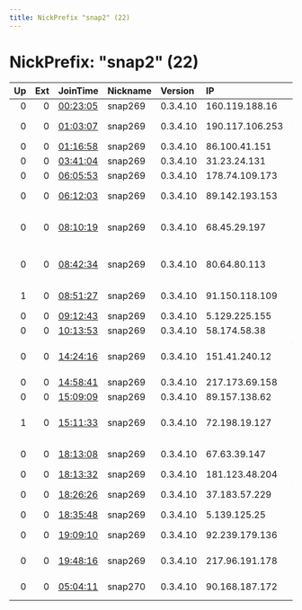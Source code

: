 ```yaml
---
title: NickPrefix "snap2" (22)
---
```


# NickPrefix: "snap2" (22)

|   Up |   Ext | JoinTime                                                                                            | Nickname   | Version   | IP              | AS                                      | CC   |   ORp |   Dirp | OS    | Contact   |   eFamMembers |
|-----:|------:|:----------------------------------------------------------------------------------------------------|:-----------|:----------|:----------------|:----------------------------------------|:-----|------:|-------:|:------|:----------|--------------:|
|    0 |     0 | [00:23:05](https://metrics.torproject.org/rs.html#details/9DF4507328BB22C017A34073BBEC2629CE69FE1E) | snap269    | 0.3.4.10  | 160.119.188.16  | GVA-Canalbox                            | ga   | 34153 |      0 | Linux | None      |             1 |
|    0 |     0 | [01:03:07](https://metrics.torproject.org/rs.html#details/07B1CDD3554E83E5BEE37A14980C63CCA859D6BA) | snap269    | 0.3.4.10  | 190.117.106.253 | America Movil Peru S.A.C.               | pe   | 46207 |      0 | Linux | None      |             1 |
|    0 |     0 | [01:16:58](https://metrics.torproject.org/rs.html#details/57E37105BBEC7AD32A001C3D87DA08D1D89413E8) | snap269    | 0.3.4.10  | 86.100.41.151   | UAB Balticum TV                         | lt   | 44687 |      0 | Linux | None      |             1 |
|    0 |     0 | [03:41:04](https://metrics.torproject.org/rs.html#details/6859D2F21B7A4333895FDF62F5831584CD3DE986) | snap269    | 0.3.4.10  | 31.23.24.131    | Rostelecom                              | ru   | 37349 |      0 | Linux | None      |             1 |
|    0 |     0 | [06:05:53](https://metrics.torproject.org/rs.html#details/37A89E5BB5AD63312CE156AEEBA719F7DEDB865C) | snap269    | 0.3.4.10  | 178.74.109.173  | Bst Ltd.                                | ru   | 34607 |      0 | Linux | None      |             1 |
|    0 |     0 | [06:12:03](https://metrics.torproject.org/rs.html#details/86251B20D0A53BC1DB2D877757F3F01A32D90B48) | snap269    | 0.3.4.10  | 89.142.193.153  | Telekom Slovenije d.d.                  | si   | 44427 |      0 | Linux | None      |             1 |
|    0 |     0 | [08:10:19](https://metrics.torproject.org/rs.html#details/276AD752860BA7636461F15AAEFDF9BF2141667B) | snap269    | 0.3.4.10  | 68.45.29.197    | Comcast Cable Communications, LLC       | us   | 41315 |      0 | Linux | None      |             1 |
|    0 |     0 | [08:42:34](https://metrics.torproject.org/rs.html#details/DB46FA7E6560449C44FB9D135A67A61B0CB8E165) | snap269    | 0.3.4.10  | 80.64.80.113    | Ukrainian Newest Telecommunication Ltd. | ua   | 42871 |      0 | Linux | None      |             1 |
|    1 |     0 | [08:51:27](https://metrics.torproject.org/rs.html#details/9498DEEA5872C2513175C519A49536DDDEEE3DFE) | snap269    | 0.3.4.10  | 91.150.118.109  | TELEKOM SRBIJA a.d.                     | rs   | 34339 |      0 | Linux | None      |             1 |
|    0 |     0 | [09:12:43](https://metrics.torproject.org/rs.html#details/69A52FB9D05D2A905583F3F8DFCD89F26C84212F) | snap269    | 0.3.4.10  | 5.129.225.155   | Metroset                                | ru   | 45825 |      0 | Linux | None      |             1 |
|    0 |     0 | [10:13:53](https://metrics.torproject.org/rs.html#details/DEEE963BED20DDABC3EF8EB093E7AF5D5FC821C7) | snap269    | 0.3.4.10  | 58.174.58.38    | Telstra Pty Ltd                         | au   | 41511 |      0 | Linux | None      |             1 |
|    0 |     0 | [14:24:16](https://metrics.torproject.org/rs.html#details/4F7991FC111C3B320C04EF999AC3E2306F6ABB3B) | snap269    | 0.3.4.10  | 151.41.240.12   | Wind Telecomunicazioni SpA              | it   | 41715 |      0 | Linux | None      |             1 |
|    0 |     0 | [14:58:41](https://metrics.torproject.org/rs.html#details/4408E10E4E0EC23809AB6B10A4F85B0D499E1AC8) | snap269    | 0.3.4.10  | 217.173.69.158  | OOO WestCall Ltd.                       | ru   | 43729 |      0 | Linux | None      |             1 |
|    0 |     0 | [15:09:09](https://metrics.torproject.org/rs.html#details/90674093456ACEFD71C21DA7C388101012EF6EE5) | snap269    | 0.3.4.10  | 89.157.138.62   | SFR SA                                  | fr   | 35311 |      0 | Linux | None      |             1 |
|    1 |     0 | [15:11:33](https://metrics.torproject.org/rs.html#details/20FAC86131DE5E17DAE352C541A17CB4BB91FB47) | snap269    | 0.3.4.10  | 72.198.19.127   | Cox Communications Inc.                 | us   | 43463 |      0 | Linux | None      |             1 |
|    0 |     0 | [18:13:08](https://metrics.torproject.org/rs.html#details/8EBCAF2095F98CDEDBCDACE4DD7BD646FD0F632D) | snap269    | 0.3.4.10  | 67.63.39.147    | ISN Communications                      | us   | 34077 |      0 | Linux | None      |             1 |
|    0 |     0 | [18:13:32](https://metrics.torproject.org/rs.html#details/208EF059449D4613675AFB90283C7DF7B34874AD) | snap269    | 0.3.4.10  | 181.123.48.204  | Telecel S.A.                            | py   | 34771 |      0 | Linux | None      |             1 |
|    0 |     0 | [18:26:26](https://metrics.torproject.org/rs.html#details/CE1F3539CA09CCAFB1AE6108C6866700F4CAC576) | snap269    | 0.3.4.10  | 37.183.57.229   | Vodafone Italia S.p.A.                  | it   | 35037 |      0 | Linux | None      |             1 |
|    0 |     0 | [18:35:48](https://metrics.torproject.org/rs.html#details/A3722BFC0E1861197572999C7E9D1FFF4D1B4438) | snap269    | 0.3.4.10  | 5.139.125.25    | Rostelecom                              | ru   | 40937 |      0 | Linux | None      |             1 |
|    0 |     0 | [19:09:10](https://metrics.torproject.org/rs.html#details/22183E4B4A264B4313AEA1C82274319AA932FBB7) | snap269    | 0.3.4.10  | 92.239.179.136  | Virgin Media Limited                    | gb   | 41977 |      0 | Linux | None      |             1 |
|    0 |     0 | [19:48:16](https://metrics.torproject.org/rs.html#details/D1FDC74C5DD72BB392A20D7549CC674F06A9751C) | snap269    | 0.3.4.10  | 217.96.191.178  | Orange Polska Spolka Akcyjna            | pl   | 42849 |      0 | Linux | None      |             1 |
|    0 |     0 | [05:04:11](https://metrics.torproject.org/rs.html#details/222F4C2DEC1781DD9C58B7B62710E49D3E77528F) | snap270    | 0.3.4.10  | 90.168.187.172  | Orange Espagne SA                       | es   | 40607 |      0 | Linux | None      |             1 |
